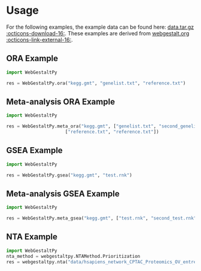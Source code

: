 # Usage

For the following examples, the example data can be found here: [data.tar.gz :octicons-download-16:](../data.tar.gz). These examples are derived from <a href="https://www.webgestalt.org/" target="_blank">webgestalt.org :octicons-link-external-16:</a>.


## ORA Example

```python title="ora_test.py"
import WebGestaltPy

res = WebGestaltPy.ora("kegg.gmt", "genelist.txt", "reference.txt")
```

## Meta-analysis ORA Example


```python title="meta_ora_test.py"
import WebGestaltPy

res = WebGestaltPy.meta_ora("kegg.gmt", ["genelist.txt", "second_genelist.txt"],
                      ["reference.txt", "reference.txt"])
```

## GSEA Example

```python title="gsea_test.py"
import WebGestaltPy

res = WebGestaltPy.gsea("kegg.gmt", "test.rnk")
```

## Meta-analysis GSEA Example

```python title="meta_gsea_test.py"
import WebGestaltPy

res = WebGestaltPy.meta_gsea("kegg.gmt", ["test.rnk", "second_test.rnk"])
```

## NTA Example

```python title="nta_test.py"
import WebGestaltPy
nta_method = webgestaltpy.NTAMethod.Prioritization
res = webgestaltpy.nta("data/hsapiens_network_CPTAC_Proteomics_OV_entrezgene.net", "data/net_genes.txt", nta_method, 5)
```